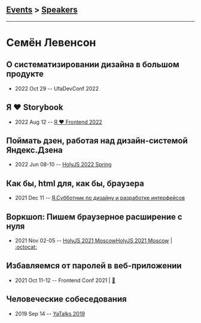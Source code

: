 ## [Events](../README.md) > [Speakers](../speakers.md)
---

# Семён Левенсон

## О систематизировании дизайна в большом продукте
- 2022 Oct 29 -- UfaDevConf 2022    
## Я ❤ Storybook
- 2022 Aug 12 -- [Я ❤ Frontend 2022](https://www.youtube.com/watch?v=z3O8qYmPd58&t=7890s)    
## Поймать дзен, работая над дизайн-системой Яндекс.Дзена
- 2022 Jun 08-10 -- [HolyJS 2022 Spring](https://youtu.be/1ZxDw-wovws)    
## Как бы, html для, как бы, браузера
- 2021 Dec 11 -- [Я.Субботник по дизайну и разработке интерфейсов](https://youtu.be/zN2SENJu6Ns?t=5661)    
## Воркшоп: Пишем браузерное расширение с нуля
- 2021 Nov 02-05 -- [HolyJS 2021 Moscow](https://www.youtube.com/watch?v=OWdHDGgt0zo,https://www.youtube.com/watch?v=Lrhyu99rAEA)[HolyJS 2021 Moscow](https://www.youtube.com/watch?v=OWdHDGgt0zo,https://www.youtube.com/watch?v=Lrhyu99rAEA)   | [:octocat:](https://github.com/semeleven/webextension-workshop) 
## Избавляемся от паролей в веб-приложении
- 2021 Oct 11-12 -- Frontend Conf 2021  | [:notebook:](https://drive.google.com/file/u/0/d/11JMyH6UblXsy1QXcgFk7IAkFBQ_-fIzI/view)  
## Человеческие собеседования
- 2019 Sep 14 -- [YaTalks 2019](https://www.youtube.com/watch?v=Xg-oZp0EcYc&t=22340s)    
